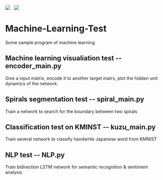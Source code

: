 ![](https://img.shields.io/badge/language-Python-brightgreen) &nbsp;  ![](https://img.shields.io/badge/build-passing-brightgreen)

# Machine-Learning-Test

Some sample program of machine learning

## Machine learning visualiation test -- encoder_main.py

Give a input matrix, encode it to another target matrx, plot the hidden unit dynamics of the network.

## Spirals segmentation test -- spiral_main.py

Train a network to search for the boundary between two spirals


## Classification test on KMINST -- kuzu_main.py

Train several network to classify handwrite Japanese word from KMNIST

## NLP test -- NLP.py

Train bidirection LSTM network for semantic recognition & sentiment analysis
